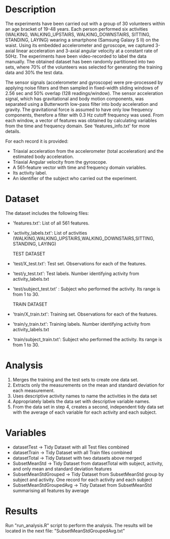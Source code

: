 
# Description

The experiments have been carried out with a group of 30 volunteers within an age bracket of 19-48 years. Each person performed six activities (WALKING, WALKING_UPSTAIRS, WALKING_DOWNSTAIRS, SITTING, STANDING, LAYING) wearing a smartphone (Samsung Galaxy S II) on the waist. Using its embedded accelerometer and gyroscope, we captured 3-axial linear acceleration and 3-axial angular velocity at a constant rate of 50Hz. The experiments have been video-recorded to label the data manually. The obtained dataset has been randomly partitioned into two sets, where 70% of the volunteers was selected for generating the training data and 30% the test data. 

The sensor signals (accelerometer and gyroscope) were pre-processed by applying noise filters and then sampled in fixed-width sliding windows of 2.56 sec and 50% overlap (128 readings/window). The sensor acceleration signal, which has gravitational and body motion components, was separated using a Butterworth low-pass filter into body acceleration and gravity. The gravitational force is assumed to have only low frequency components, therefore a filter with 0.3 Hz cutoff frequency was used. From each window, a vector of features was obtained by calculating variables from the time and frequency domain. See 'features_info.txt' for more details. 

For each record it is provided:

- Triaxial acceleration from the accelerometer (total acceleration) and the estimated body acceleration.
- Triaxial Angular velocity from the gyroscope. 
- A 561-feature vector with time and frequency domain variables. 
- Its activity label. 
- An identifier of the subject who carried out the experiment.


# Dataset

The dataset includes the following files:

- 'features.txt': List of all 561 features.
- 'activity_labels.txt': List of activities (WALKING,WALKING_UPSTAIRS,WALKING_DOWNSTAIRS,SITTING, STANDING, LAYING)

   TEST DATASET
- 'test/X_test.txt': Test set. Observations for each of the features.
- 'test/y_test.txt': Test labels. Number identifying activity from activity_labels.txt
- 'test/subject_test.txt' : Subject who performed the activity. Its range is from 1 to 30. 

  TRAIN DATASET 
- 'train/X_train.txt': Training set. Observations for each of the features.
- 'train/y_train.txt': Training labels. Number identifying activity from activity_labels.txt
- 'train/subject_train.txt': Subject who performed the activity. Its range is from 1 to 30. 

# Analysis

1. Merges the training and the test sets to create one data set.
2. Extracts only the measurements on the mean and standard deviation for each measurement.
3. Uses descriptive activity names to name the activities in the data set
4. Appropriately labels the data set with descriptive variable names.
5. From the data set in step 4, creates a second, independent tidy data set with the average of each variable for each activity and each subject.

# Variables

- datasetTest -> Tidy Dataset with all Test files combined
- datasetTrain -> Tidy Dataset with all Train files combined
- datasetTotal -> Tidy Dataset with two datasets above merged
- SubsetMeanStd -> Tidy Dataset from datasetTotal with subject, activity, and only mean and standard deviation features
- SubsetMeanStdGrouped -> Tidy Dataset from SubsetMeanStd group by subject and activity. One record for each activity and each subject
- SubsetMeanStdGroupedAvg -> Tidy Dataset from SubsetMeanStd summarising all features by average

# Results

Run "run_analysis.R" script to perform the analysis. The results will be located in the next file: "SubsetMeanStdGroupedAvg.txt"

